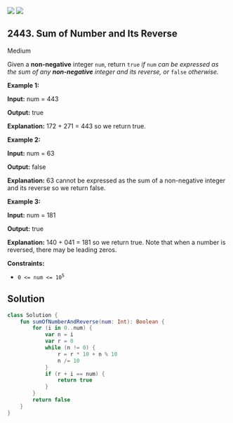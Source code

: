 [![](https://img.shields.io/github/stars/javadev/LeetCode-in-Kotlin?label=Stars&style=flat-square)](https://github.com/javadev/LeetCode-in-Kotlin)
[![](https://img.shields.io/github/forks/javadev/LeetCode-in-Kotlin?label=Fork%20me%20on%20GitHub%20&style=flat-square)](https://github.com/javadev/LeetCode-in-Kotlin/fork)

## 2443\. Sum of Number and Its Reverse

Medium

Given a **non-negative** integer `num`, return `true` _if_ `num` _can be expressed as the sum of any **non-negative** integer and its reverse, or_ `false` _otherwise._

**Example 1:**

**Input:** num = 443

**Output:** true

**Explanation:** 172 + 271 = 443 so we return true.

**Example 2:**

**Input:** num = 63

**Output:** false

**Explanation:** 63 cannot be expressed as the sum of a non-negative integer and its reverse so we return false.

**Example 3:**

**Input:** num = 181

**Output:** true

**Explanation:** 140 + 041 = 181 so we return true. Note that when a number is reversed, there may be leading zeros.

**Constraints:**

*   <code>0 <= num <= 10<sup>5</sup></code>

## Solution

```kotlin
class Solution {
    fun sumOfNumberAndReverse(num: Int): Boolean {
        for (i in 0..num) {
            var n = i
            var r = 0
            while (n != 0) {
                r = r * 10 + n % 10
                n /= 10
            }
            if (r + i == num) {
                return true
            }
        }
        return false
    }
}
```